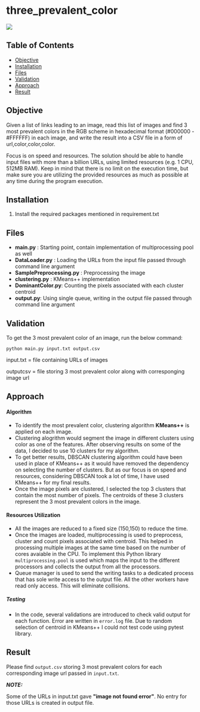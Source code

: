 # three_prevalent_color
![](https://img.shields.io/badge/python-3.5-green.svg?style=flat)

## Table of Contents

- [Objective](#objective)
- [Installation](#installation)
- [Files](#files)
- [Validation](#validation)
- [Approach](#approach)
- [Result](#result)

## Objective

Given a list of links leading to an image, read this list of images and find 3 most prevalent colors in the RGB scheme in hexadecimal format (#000000 - #FFFFFF) in each image, and write the result into a CSV file in a form of url,color,color,color.

Focus is on speed and resources. The solution should be able to handle input files with more than a billion URLs, using limited resources (e.g. 1 CPU, 512MB RAM). Keep in mind that there is no limit on the execution time, but make sure you are utilizing the provided resources as much as possible at any time during the program execution.

## Installation
1. Install the required packages mentioned in requirement.txt

## Files
- **main.py** : Starting point, contain implementation of multiprocessing pool as well
- **DataLoader.py** : Loading the URLs from the input file passed through command line argument
- **SamplePreprocessing.py** : Preprocessing the image
- **clustering.py** : KMeans++ implementation
- **DominantColor.py**: Counting the pixels associated with each cluster centroid
- **output.py**: Using single queue, writing in the output file passed through command line argument 

## Validation

To get the 3 most prevalent color of an image, run the below command:

```console
python main.py input.txt output.csv
```

input.txt = file containing URLs of images 

outputcsv = file storing 3 most prevalent color along with corresponging image url

## Approach

#### Algorithm

- To identify the most prevalent color, clustering algorithm **KMeans++** is applied on each image. 
- Clustering alogrithm would segment the image in different clusters using color as one of the features. After observing results on some of the data, I decided to use 10 clusters for my algorithm.
- To get better results, DBSCAN clustering algorithm could have been used in place of KMeans++ as it would have removed the dependency on selecting the number of clusters. But as our focus is on speed and resources, considering DBSCAN took a lot of time, I have used KMeans++ for my final results.
 - Once the image pixels are clustered, I selected the top 3 clusters that contain the most number of pixels. The centroids of these 3 clusters represent the 3 most prevalent colors in the image.

#### Resources Utilization

- All the images are reduced to a fixed size (150,150) to reduce the time.
- Once the images are loaded, multiprocessing is used to preprocess, cluster and count pixels associated with centroid. This helped in processing multiple images at the same time based on the number of cores avaiable in the CPU. To implement this Python library `multiprocessing.pool` is used which maps the input to the different processors and collects the output from all the processors.
- Queue manager is used to send the writing tasks to a dedicated process that has sole write access to the output file. All the other workers have read only access. This will eliminate collisions.

##### Testing

- In the code, several validations are introduced to check valid output for each function. Error are written in `error.log` file. Due to random selection of centroid in KMeans++ I could not test code using pytest library. 

## Result

Please find `output.csv` storing 3 most prevalent colors for each corresponding image url passed in `input.txt`.


**_NOTE:_**

Some of the URLs in input.txt gave **"image not found error"**. No entry for those URLs is created in output file. 



